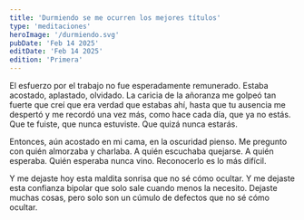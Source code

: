 ```yaml
---
title: 'Durmiendo se me ocurren los mejores títulos'
type: 'meditaciones'
heroImage: '/durmiendo.svg'
pubDate: 'Feb 14 2025'
editDate: 'Feb 14 2025'
edition: 'Primera'
---
```


El esfuerzo por el trabajo no fue esperadamente remunerado. Estaba acostado, aplastado, olvidado. La caricia de la añoranza me golpeó tan fuerte que creí que era verdad que estabas ahí, hasta que tu ausencia me despertó y me recordó una vez más, como hace cada día, que ya no estás. Que te fuiste, que nunca estuviste. Que quizá nunca estarás.

Entonces, aún acostado en mi cama, en la oscuridad pienso. Me pregunto con quién almorzaba y charlaba. A quién escuchaba quejarse. A quién esperaba. Quién esperaba nunca vino. Reconocerlo es lo más difícil.

Y me dejaste hoy esta maldita sonrisa que no sé cómo ocultar. Y me dejaste esta confianza bipolar que solo sale cuando menos la necesito. Dejaste muchas cosas, pero solo son un cúmulo de defectos que no sé cómo ocultar.
